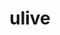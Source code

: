 ---
layout: default
title: ulive
parent: Media Services
grand_parent: Public Cloud
permalink: /public-cloud/media-services/ulive/
nav_order: 1
---
